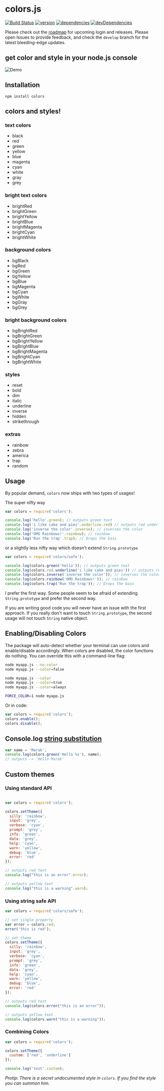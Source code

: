 # colors.js
[![Build Status](https://travis-ci.org/Marak/colors.js.svg?branch=master)](https://travis-ci.org/Marak/colors.js)
[![version](https://img.shields.io/npm/v/colors.svg)](https://www.npmjs.org/package/colors)
[![dependencies](https://david-dm.org/Marak/colors.js.svg)](https://david-dm.org/Marak/colors.js)
[![devDependencies](https://david-dm.org/Marak/colors.js/dev-status.svg)](https://david-dm.org/Marak/colors.js#info=devDependencies)

Please check out the [roadmap](ROADMAP.md) for upcoming login and releases.  Please open Issues to provide feedback, and check the `develop` branch for the latest bleeding-edge updates.

## get color and style in your node.js console

![Demo](https://raw.githubusercontent.com/Marak/colors.js/master/screenshots/colors.png)

## Installation

    npm install colors

## colors and styles!

### text colors

  - black
  - red
  - green
  - yellow
  - blue
  - magenta
  - cyan
  - white
  - gray
  - grey

### bright text colors

  - brightRed
  - brightGreen
  - brightYellow
  - brightBlue
  - brightMagenta
  - brightCyan
  - brightWhite

### background colors

  - bgBlack
  - bgRed
  - bgGreen
  - bgYellow
  - bgBlue
  - bgMagenta
  - bgCyan
  - bgWhite
  - bgGray
  - bgGrey

### bright background colors

  - bgBrightRed
  - bgBrightGreen
  - bgBrightYellow
  - bgBrightBlue
  - bgBrightMagenta
  - bgBrightCyan
  - bgBrightWhite

### styles

  - reset
  - bold
  - dim
  - italic
  - underline
  - inverse
  - hidden
  - strikethrough

### extras

  - rainbow
  - zebra
  - america
  - trap
  - random


## Usage

By popular demand, `colors` now ships with two types of usages!

The super nifty way

```js
var colors = require('colors');

console.log('hello'.green); // outputs green text
console.log('i like cake and pies'.underline.red) // outputs red underlined text
console.log('inverse the color'.inverse); // inverses the color
console.log('OMG Rainbows!'.rainbow); // rainbow
console.log('Run the trap'.trap); // Drops the bass

```

or a slightly less nifty way which doesn't extend `String.prototype`

```js
var colors = require('colors/safe');

console.log(colors.green('hello')); // outputs green text
console.log(colors.red.underline('i like cake and pies')) // outputs red underlined text
console.log(colors.inverse('inverse the color')); // inverses the color
console.log(colors.rainbow('OMG Rainbows!')); // rainbow
console.log(colors.trap('Run the trap')); // Drops the bass

```

I prefer the first way. Some people seem to be afraid of extending `String.prototype` and prefer the second way. 

If you are writing good code you will never have an issue with the first approach. If you really don't want to touch `String.prototype`, the second usage will not touch `String` native object.

## Enabling/Disabling Colors

The package will auto-detect whether your terminal can use colors and enable/disable accordingly. When colors are disabled, the color functions do nothing. You can override this with a command-line flag:

```bash
node myapp.js --no-color
node myapp.js --color=false

node myapp.js --color
node myapp.js --color=true
node myapp.js --color=always

FORCE_COLOR=1 node myapp.js
```

Or in code:

```javascript
var colors = require('colors');
colors.enable();
colors.disable();
```

## Console.log [string substitution](http://nodejs.org/docs/latest/api/console.html#console_console_log_data)

```js
var name = 'Marak';
console.log(colors.green('Hello %s'), name);
// outputs -> 'Hello Marak'
```

## Custom themes

### Using standard API

```js

var colors = require('colors');

colors.setTheme({
  silly: 'rainbow',
  input: 'grey',
  verbose: 'cyan',
  prompt: 'grey',
  info: 'green',
  data: 'grey',
  help: 'cyan',
  warn: 'yellow',
  debug: 'blue',
  error: 'red'
});

// outputs red text
console.log("this is an error".error);

// outputs yellow text
console.log("this is a warning".warn);
```

### Using string safe API

```js
var colors = require('colors/safe');

// set single property
var error = colors.red;
error('this is red');

// set theme
colors.setTheme({
  silly: 'rainbow',
  input: 'grey',
  verbose: 'cyan',
  prompt: 'grey',
  info: 'green',
  data: 'grey',
  help: 'cyan',
  warn: 'yellow',
  debug: 'blue',
  error: 'red'
});

// outputs red text
console.log(colors.error("this is an error"));

// outputs yellow text
console.log(colors.warn("this is a warning"));

```

### Combining Colors

```javascript
var colors = require('colors');

colors.setTheme({
  custom: ['red', 'underline']
});

console.log('test'.custom);
```

*Protip: There is a secret undocumented style in `colors`. If you find the style you can summon him.*
